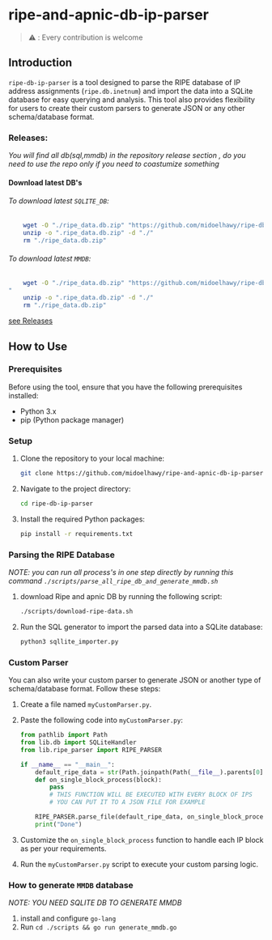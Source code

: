 # ripe-and-apnic-db-ip-parser

> ⚠️ : Every contribution is welcome

## Introduction

`ripe-db-ip-parser` is a tool designed to parse the RIPE database of IP address assignments (`ripe.db.inetnum`) and import the data into a SQLite database for easy querying and analysis. This tool also provides flexibility for users to create their custom parsers to generate JSON or any other schema/database format.




### Releases:

*You will find all db(sql,mmdb) in the repository release section , do you need to use the repo only if you need to coastumize something*

#### Download latest DB's

###### To download latest `SQLITE_DB`:

```bash
    wget -O "./ripe_data.db.zip" "https://github.com/midoelhawy/ripe-db-ip-parser/releases/latest/download/db.sqlite.zip"
    unzip -o ".ripe_data.db.zip" -d "./"
    rm "./ripe_data.db.zip"

```

###### To download latest `MMDB`:

```bash
    wget -O "./ripe_data.db.zip" "https://github.com/midoelhawy/ripe-db-ip-parser/releases/latest/download/ASN_COUNTRY_AND_CITY.mmdb
"
    unzip -o ".ripe_data.db.zip" -d "./"
    rm "./ripe_data.db.zip"

```


[see Releases](https://github.com/midoelhawy/ripe-and-apnic-db-ip-parser/releaseshttps:/)

## How to Use

### Prerequisites

Before using the tool, ensure that you have the following prerequisites installed:

- Python 3.x
- pip (Python package manager)

### Setup

1. Clone the repository to your local machine:

   ```bash
   git clone https://github.com/midoelhawy/ripe-and-apnic-db-ip-parser.git
   ```
2. Navigate to the project directory:

   ```bash
   cd ripe-db-ip-parser
   ```
3. Install the required Python packages:

   ```bash
   pip install -r requirements.txt
   ```

### Parsing the RIPE Database

*NOTE: you can run all process's in one step directly by running this command `./scripts/parse_all_ripe_db_and_generate_mmdb.sh`*

1. download Ripe and apnic DB by running the following script:

   ```bash
   ./scripts/download-ripe-data.sh
   ```
2. Run the SQL generator to import the parsed data into a SQLite database:

   ```bash
   python3 sqllite_importer.py
   ```

### Custom Parser

You can also write your custom parser to generate JSON or another type of schema/database format. Follow these steps:

1. Create a file named `myCustomParser.py`.
2. Paste the following code into `myCustomParser.py`:

   ```python
   from pathlib import Path
   from lib.db import SQLiteHandler
   from lib.ripe_parser import RIPE_PARSER

   if __name__ == "__main__":
       default_ripe_data = str(Path.joinpath(Path(__file__).parents[0],'db/ripe.db.inetnum')) # PUT HERE YOUR FILE PATH
       def on_single_block_process(block):
           pass
           # THIS FUNCTION WILL BE EXECUTED WITH EVERY BLOCK OF IPS 
           # YOU CAN PUT IT TO A JSON FILE FOR EXAMPLE 

       RIPE_PARSER.parse_file(default_ripe_data, on_single_block_process)
       print("Done")
   ```
3. Customize the `on_single_block_process` function to handle each IP block as per your requirements.
4. Run the `myCustomParser.py` script to execute your custom parsing logic.

### How to generate `MMDB` database

*NOTE: YOU NEED SQLITE DB TO GENERATE MMDB*

1. install and configure `go-lang`
2. Run `cd ./scripts && go run generate_mmdb.go`
